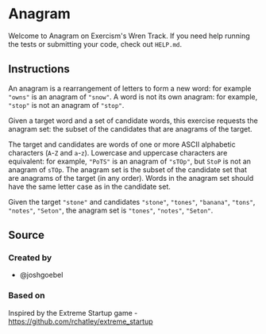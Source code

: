 # Anagram

Welcome to Anagram on Exercism's Wren Track.
If you need help running the tests or submitting your code, check out `HELP.md`.

## Instructions

An anagram is a rearrangement of letters to form a new word: for example `"owns"` is an anagram of `"snow"`.
A word is not its own anagram: for example, `"stop"` is not an anagram of `"stop"`.

Given a target word and a set of candidate words, this exercise requests the anagram set: the subset of the candidates that are anagrams of the target.

The target and candidates are words of one or more ASCII alphabetic characters (`A`-`Z` and `a`-`z`).
Lowercase and uppercase characters are equivalent: for example, `"PoTS"` is an anagram of `"sTOp"`, but `StoP` is not an anagram of `sTOp`.
The anagram set is the subset of the candidate set that are anagrams of the target (in any order).
Words in the anagram set should have the same letter case as in the candidate set.

Given the target `"stone"` and candidates `"stone"`, `"tones"`, `"banana"`, `"tons"`, `"notes"`, `"Seton"`, the anagram set is `"tones"`, `"notes"`, `"Seton"`.

## Source

### Created by

- @joshgoebel

### Based on

Inspired by the Extreme Startup game - https://github.com/rchatley/extreme_startup